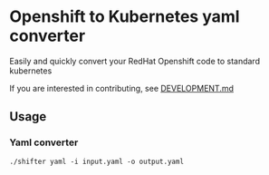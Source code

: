 # Openshift to Kubernetes yaml converter

Easily and quickly convert your RedHat Openshift code to standard kubernetes

If you are interested in contributing, see [DEVELOPMENT.md](./DEVELOPMENT.md)

## Usage

### Yaml converter
```./shifter yaml -i input.yaml -o output.yaml```
